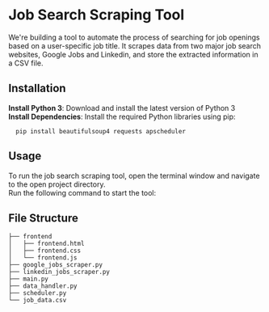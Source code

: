 # Job Search Scraping Tool

We're building a tool to automate the process of searching for job openings based on a user-specific job title. It scrapes data from two major job search websites, Google Jobs and Linkedin, and store the extracted information in a CSV file.

## Installation

**Install Python 3**: Download and install the latest version of Python 3 <br>
**Install Dependencies**: Install the required Python libraries using pip:<br>
```
  pip install beautifulsoup4 requests apscheduler
```

## Usage

To run the job search scraping tool, open the terminal window and navigate to the open project directory. <br>
Run the following command to start the tool: <br>

## File Structure

```
├── frontend
│   ├── frontend.html
│   ├── frontend.css
│   └── frontend.js
├── google_jobs_scraper.py
├── linkedin_jobs_scraper.py
├── main.py
├── data_handler.py
├── scheduler.py
└── job_data.csv
```

